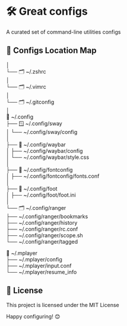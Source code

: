 # 🛠️ Great configs
A curated set of command-line utilities configs

## 📁 Configs Location Map
│<br>
└── 🗂️ ~/.zshrc<br>
│<br>
└── 🗂️ ~/.vimrc<br>
│<br>
└── 🗂️ ~/.gitconfig<br>
│<br>
📂 ~/.config<br>
├── 🪟 ~/.config/sway<br>
│   └── ~/.config/sway/config<br>
│<br>
├── 🎨 ~/.config/waybar<br>
│   ├── ~/.config/waybar/config<br>
│   └── ~/.config/waybar/style.css<br>
│<br>
├── 🎨 ~/.config/fontconfig<br>
│   ├── ~/.config/fontconfig/fonts.conf<br>
│<br>
├── 🎨 ~/.config/foot<br>
│   ├── ~/.config/foot/foot.ini<br>
│<br>
└── 🗂️ ~/.config/ranger<br>
    ├── ~/.config/ranger/bookmarks<br>
    ├── ~/.config/ranger/history<br>
    ├── ~/.config/ranger/rc.conf<br>
    ├── ~/.config/ranger/scope.sh<br>
    └── ~/.config/ranger/tagged<br>

📂 ~/.mplayer<br>
├── ~/.mplayer/config<br>
├── ~/.mplayer/input.conf<br>
└── ~/.mplayer/resume_info<br>



## 📜 License

This project is licensed under the MIT License

Happy configuring! 😊
